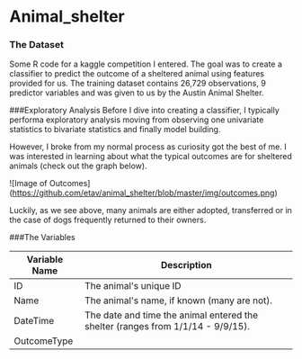 # Animal_shelter
### The Dataset  
Some R code for a kaggle competition I entered. The goal was to create a classifier to predict the outcome of a sheltered animal using features provided for us. The training dataset contains 26,729 observations, 9 predictor variables and was given to us by the Austin Animal Shelter.

###Exploratory Analysis
Before I dive into creating a classifier, I typically performa exploratory analysis moving from observing one univariate statistics to bivariate statistics and finally model building.

However, I broke from my normal process as curiosity got the best of me. I was interested in learning about what the typical outcomes are for sheltered animals (check out the graph below).

![Image of Outcomes]
(https://github.com/etav/animal_shelter/blob/master/img/outcomes.png)

Luckily, as we see above, many animals are either adopted, transferred or in the case of dogs frequently returned to their owners.  

###The Variables

Variable Name | Description
------------ | -------------
ID | The animal's unique ID
Name | The animal's name, if known (many are not).
DateTime | The date and time the animal entered the shelter (ranges from 1/1/14 - 9/9/15).
OutcomeType |



